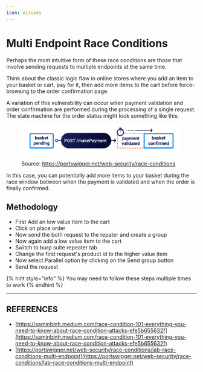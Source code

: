 ```yaml
---
icon: viruses
---
```


# Multi Endpoint Race Conditions

Perhaps the most intuitive form of these race conditions are those that involve sending requests to multiple endpoints at the same time.

Think about the classic logic flaw in online stores where you add an item to your basket or cart, pay for it, then add more items to the cart before force-browsing to the order confirmation page.

A variation of this vulnerability can occur when payment validation and order confirmation are performed during the processing of a single request. The state machine for the order status might look something like this:

<figure><img src="../../../.gitbook/assets/image.png" alt=""><figcaption><p>Source: <a href="https://portswigger.net/web-security/race-conditions">https://portswigger.net/web-security/race-conditions</a></p></figcaption></figure>

In this case, you can potentially add more items to your basket during the race window between when the payment is validated and when the order is finally confirmed.



## Methodology&#x20;

* First Add an low value item to the cart
* Click on place order
* Now send the both request to the repater and create a group
* Now again add a low value item to the cart
* Switch to burp suite repeater tab
* Change the first request's product id to the higher value item
* Now select Parallel option by clicking on the Send group button
* Send the request

{% hint style="info" %}
You may need to follow these steps multiple times to work
{% endhint %}





***

## REFERENCES

* [https://saminbinh.medium.com/race-condition-101-everything-you-need-to-know-about-race-condition-attacks-efe5b655632f](https://saminbinh.medium.com/race-condition-101-everything-you-need-to-know-about-race-condition-attacks-efe5b655632f)
* [https://portswigger.net/web-security/race-conditions/lab-race-conditions-multi-endpoint](https://portswigger.net/web-security/race-conditions/lab-race-conditions-multi-endpoint)





